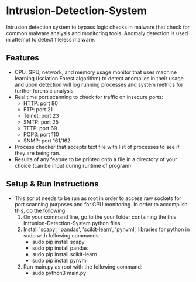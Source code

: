 # Intrusion-Detection-System
Intrusion detection system to bypass logic checks in malware that check for common malware analysis and monitoring tools.  Anomaly detection is used in attempt to detect fileless malware.

## Features
- CPU, GPU, network, and memory usage monitor that uses machine learning (Isolation Forest algorithm) to detect anomalies in their usage and upon detection will log running processes and 
system metrics for further forensic analysis
- Real time port scanning to check for traffic on insecure ports:
  - HTTP: port 80
  - FTP: port 21
  - Telnet: port 23
  - SMTP: port 25
  - TFTP: port 69
  - POP3: port 110
  - SNMP: port 161/162
- Process checker that accepts text file with list of processes to see if they are being ran.
- Results of any feature to be printed onto a file in a directory of your choice (can be input during runtime of program)

## Setup & Run Instructions
- This script needs to be run as root in order to access raw sockets for port scanning purposes and for CPU monitoring.  In order to accomplish this, do the following:
  1) On your command line, go to the your folder containing the this Intrusion-Detection-System python files
  2) Install '[scapy](https://github.com/secdev/scapy)', '[pandas](https://github.com/pandas-dev/pandas)', '[scikit-learn](https://github.com/scikit-learn/scikit-learn)', '[pynvml](https://github.com/gpuopenanalytics/pynvml)',
libraries for python in sudo with following commands:
     - sudo pip install scapy
     - sudo pip install pandas
     - sudo pip install scikit-learn
     - sudo pip install pynvml
  3) Run main.py as root with the following command:
     - sudo python3 main.py
